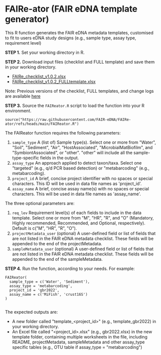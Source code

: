 # FAIRe-ator (FAIR eDNA template generator)
This R function generates the FAIR eDNA metadata templates, customised to fit to users eDNA study designs (e.g., sample type, assay type, requirement level)

**STEP 1.** Set your working directory in R. 


**STEP 2.** Download input files (checklist and FULL template) and save them in your working directory.

- [FAIRe_checklist_v1.0.2.xlsx](https://raw.githubusercontent.com/FAIR-eDNA/FAIRe_checklist/main/FAIRe_checklist_v1.0.2.xlsx)
- [FAIRe_checklist_v1.0.2_FULLtemplate.xlsx](https://raw.githubusercontent.com/FAIR-eDNA/FAIRe_checklist/main/FAIRe_checklist_v1.0.2_FULLtemplate.xlsx)

Note: Previous versions of the checklist, FULL templates, and change logs are available [here](https://github.com/FAIR-eDNA/FAIRe_checklist/tree/main)


**STEP 3.** Source the `FAIReator.R` script to load the function into your R environment.

```
source("https://raw.githubusercontent.com/FAIR-eDNA/FAIRe-ator/refs/heads/main/FAIReator.R")

```

The FAIReator function requires the following parameters:

1. `sample_type` A (list of) Sample type(s). Select one or more from "Water", "Soil", "Sediment", "Air", "HostAssociated", "MicrobialMatBiofilm", and "SymbiontAssociated", or "other". "other" will include all the sample-type-specific fields in the output. 
1. `assay_type` An approach applied to detect taxon/taxa. Select one "targeted" (e.g., q/d PCR based detection) or "metabarcoding" (e.g., metabarcoding).
1. `project_id` A brief, concise project identifier with no spaces or special characters. This ID will be used in data file names as 'project_id'.
1. `assay_name` A brief, concise assay name(s) with no spaces or special characters. This will be used in data file names as 'assay_name'. 

The three optional parameters are:

1. `req_lev` Requirement level(s) of each fields to include in the data template. Select one or more from "M", "HR", "R", and "O" (Mandatory, Highly recommended, Recommended, and Optional, respectively). Default is c("M", "HR", "R", "O").
1. `projectMetadata_user` (optional) A user-defined field or list of fields that are not listed in the FAIR eDNA metadata checklist. These fields will be appended to the end of the projectMetadata.
1. `sampleMetadata_user` (optional) A user-defined field or list of fields that are not listed in the FAIR eDNA metadata checklist. These fields will be appended to the end of the sampleMetadata.


**STEP 4.** Run the function, according to your needs. For example:

```
FAIReator(
  sample_type = c('Water', 'Sediment'),
  assay_type = 'metabarcoding',
  project_id = 'gbr2022',
  assay_name = c('MiFish', 'crust16S')
)
                   
```

The expected outputs are:

- A new folder called "template_<project_id>" (e.g., template_gbr2022) in your working directory.
- An Excel file called "<project_id>.xlsx" (e.g., gbr2022.xlsx) in the new template folder, containing multiple worksheets in the file, including README, projectMetadata, sampleMetadata and other assay_type specific tables (e.g., OTU table if assay_type = "metabarcoding")

